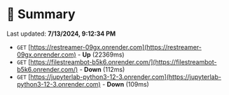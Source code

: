 # 📖 Summary
Last updated: **7/13/2024, 9:12:34 PM**

- `GET` [https://restreamer-09gx.onrender.com](https://restreamer-09gx.onrender.com) - **Up** (22369ms)
- `GET` [https://filestreambot-b5k6.onrender.com/](https://filestreambot-b5k6.onrender.com/) - **Down** (112ms)
- `GET` [https://jupyterlab-python3-12-3.onrender.com](https://jupyterlab-python3-12-3.onrender.com) - **Down** (109ms)
